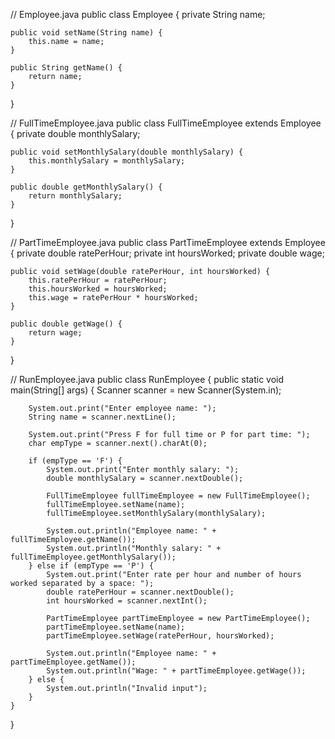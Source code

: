 // Employee.java
public class Employee {
    private String name;

    public void setName(String name) {
        this.name = name;
    }

    public String getName() {
        return name;
    }
}

// FullTimeEmployee.java
public class FullTimeEmployee extends Employee {
    private double monthlySalary;

    public void setMonthlySalary(double monthlySalary) {
        this.monthlySalary = monthlySalary;
    }

    public double getMonthlySalary() {
        return monthlySalary;
    }
}

// PartTimeEmployee.java
public class PartTimeEmployee extends Employee {
    private double ratePerHour;
    private int hoursWorked;
    private double wage;

    public void setWage(double ratePerHour, int hoursWorked) {
        this.ratePerHour = ratePerHour;
        this.hoursWorked = hoursWorked;
        this.wage = ratePerHour * hoursWorked;
    }

    public double getWage() {
        return wage;
    }
}

// RunEmployee.java
public class RunEmployee {
    public static void main(String[] args) {
        Scanner scanner = new Scanner(System.in);

        System.out.print("Enter employee name: ");
        String name = scanner.nextLine();

        System.out.print("Press F for full time or P for part time: ");
        char empType = scanner.next().charAt(0);

        if (empType == 'F') {
            System.out.print("Enter monthly salary: ");
            double monthlySalary = scanner.nextDouble();

            FullTimeEmployee fullTimeEmployee = new FullTimeEmployee();
            fullTimeEmployee.setName(name);
            fullTimeEmployee.setMonthlySalary(monthlySalary);

            System.out.println("Employee name: " + fullTimeEmployee.getName());
            System.out.println("Monthly salary: " + fullTimeEmployee.getMonthlySalary());
        } else if (empType == 'P') {
            System.out.print("Enter rate per hour and number of hours worked separated by a space: ");
            double ratePerHour = scanner.nextDouble();
            int hoursWorked = scanner.nextInt();

            PartTimeEmployee partTimeEmployee = new PartTimeEmployee();
            partTimeEmployee.setName(name);
            partTimeEmployee.setWage(ratePerHour, hoursWorked);

            System.out.println("Employee name: " + partTimeEmployee.getName());
            System.out.println("Wage: " + partTimeEmployee.getWage());
        } else {
            System.out.println("Invalid input");
        }
    }
}
